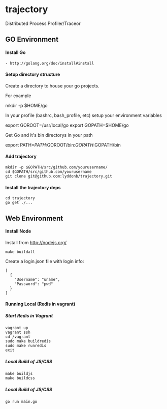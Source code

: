 trajectory
==========

Distributed Process Profiler/Traceor


GO Environment
--------------

#### Install Go

    - http://golang.org/doc/install#install


#### Setup directory structure

Create a directory to house your go projects.

For example

mkdir -p $HOME/go

In your profile (bashrc, bash_profile, etc) setup your environment variables

export GOROOT=/usr/local/go
export GOPATH=$HOME/go

Get Go and it's bin directorys in your path

export PATH=$PATH:$GOROOT/bin:$GOPATH:$GOPATH/bin


#### Add trajectory

```
mkdir -p $GOPATH/src/github.com/yourusername/
cd $GOPATH/src/github.com/yourusername
git clone git@github.com:lyddonb/trajectory.git
```


#### Install the trajectory deps

```
cd trajectory
go get ./...
```



Web Environment
---------------

#### Install Node

Install from http://nodejs.org/

```
make buildall
```


Create a login.json file with login info:

```
[
  {
    "Username": "uname",
    "Password": "pwd"
  }
]
```



#### Running Local (Redis in vagrant)


##### Start Redis in Vagrant

```
vagrant up
vagrant ssh
cd /vagrant
sudo make buildredis
sudo make runredis
exit
```

##### Local Build of JS/CSS

```
make buildjs
make buildcss
```

##### Local Build of JS/CSS

```
go run main.go
```
